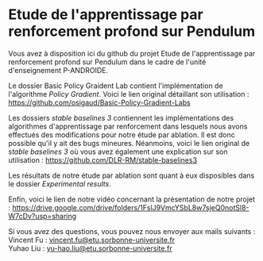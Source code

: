 # Etude de l'apprentissage par renforcement profond sur Pendulum

Vous avez à disposition ici du github du projet Etude de l'apprentissage par renforcement profond sur Pendulum dans le cadre de l'unité d'enseignement P-ANDROIDE.  

Le dossier Basic Policy Graident Lab contient l'implémentation de l'algorithme _Policy Gradient_. Voici le lien original détaillant son utilisation : https://github.com/osigaud/Basic-Policy-Gradient-Labs  

Les dossiers _stable baselines 3_ contiennent les implémentations des algorithmes d'apprentissage par renforcement dans lesquels nous avons effectués des modifications pour notre étude par ablation. Il est donc possible qu'il y ait des bugs mineures. Néanmoins, voici le lien original de _stable baselines 3_ où vous avez également une explication sur son utilisation :
https://github.com/DLR-RM/stable-baselines3  

Les résultats de notre étude par ablation sont quant à eux disposibles dans le dossier _Experimental results_.  

Enfin, voici le lien de notre vidéo concernant la présentation de notre projet : https://drive.google.com/drive/folders/1FslJ9VmcYSbL8w7sjeQ0notSl8-W7cDv?usp=sharing  

Si vous avez des questions, vous pouvez nous envoyer aux mails suivants :  
Vincent Fu : vincent.fu@etu.sorbonne-universite.fr  
Yuhao Liu : yu-hao.liu@etu.sorbonne-universite.fr

